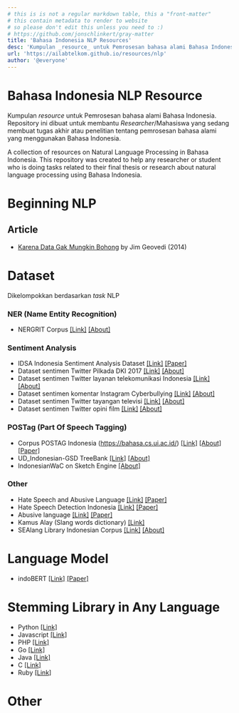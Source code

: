 ```yaml
---
# this is is not a regular markdown table, this a "front-matter"
# this contain metadata to render to website
# so please don't edit this unless you need to :)
# https://github.com/jonschlinkert/gray-matter
title: 'Bahasa Indonesia NLP Resources'
desc: 'Kumpulan _resource_ untuk Pemrosesan bahasa alami Bahasa Indonesia. Repository ini dibuat untuk membantu _Researcher_/Mahasiswa yang sedang membuat tugas akhir atau penelitian tentang pemrosesan bahasa alami yang menggunakan Bahasa Indonesia.'
url: 'https://ailabtelkom.github.io/resources/nlp'
author: '@everyone'
---
```



# Bahasa Indonesia NLP Resource

Kumpulan _resource_ untuk Pemrosesan bahasa alami Bahasa Indonesia. Repository ini dibuat untuk membantu _Researcher_/Mahasiswa yang sedang membuat tugas akhir atau penelitian tentang pemrosesan bahasa alami yang menggunakan Bahasa Indonesia.

A collection of resources on Natural Language Processing in Bahasa Indonesia. This repository was created to help any researcher or student who is doing tasks related to their final thesis or research about natural language processing using Bahasa Indonesia.

# Beginning NLP

## Article

- [Karena Data Gak Mungkin Bohong](https://medium.com/@geovedi/karena-data-gak-mungkin-bohong-a17ff90cef87) by Jim Geovedi (2014)

# Dataset
Dikelompokkan berdasarkan _task_ NLP

### NER (Name Entity Recognition)
- NERGRIT Corpus [[Link]](https://ner.grit.id/index.php/front/about) [[About]](https://github.com/grit-id/nergrit-corpus)

### Sentiment Analysis
- IDSA Indonesia Sentiment Analysis Dataset [[Link]](https://github.com/ridife/dataset-idsa) [[Paper]](https://www.researchgate.net/publication/338409000_Dataset_Indonesia_untuk_Analisis_Sentimen)
- Dataset sentimen Twitter Pilkada DKI 2017 [[Link]](https://github.com/rizalespe/Dataset-Sentimen-Analisis-Bahasa-Indonesia#analisis-sentimen-tentang-opini-pilkada-dki-2017-pada-dokumen-twitter-berbahasa-indonesia-menggunakan-na%C3%AFve-bayes-dan-pembobotan-emoji) [[About]](https://github.com/rizalespe/Dataset-Sentimen-Analisis-Bahasa-Indonesia#analisis-sentimen-tentang-opini-pilkada-dki-2017-pada-dokumen-twitter-berbahasa-indonesia-menggunakan-na%C3%AFve-bayes-dan-pembobotan-emoji)
- Dataset sentimen Twitter layanan telekomunikasi Indonesia [[Link]](https://github.com/rizalespe/Dataset-Sentimen-Analisis-Bahasa-Indonesia#analisis-sentimen-tingkat-kepuasan-pengguna-penyedia-layanan-telekomunikasi-seluler-indonesia-pada-twitter-dengan-metode-support-vector-machine-dan-lexicon-based-features) [[About]](https://github.com/rizalespe/Dataset-Sentimen-Analisis-Bahasa-Indonesia#analisis-sentimen-tingkat-kepuasan-pengguna-penyedia-layanan-telekomunikasi-seluler-indonesia-pada-twitter-dengan-metode-support-vector-machine-dan-lexicon-based-features)
- Dataset sentimen komentar Instagram Cyberbullying [[Link]](https://github.com/rizalespe/Dataset-Sentimen-Analisis-Bahasa-Indonesia#analisis-sentimen-cyberbullying-pada-komentar-instagram-dengan-metode-klasifikasi-support-vector-machine) [[About]](https://github.com/rizalespe/Dataset-Sentimen-Analisis-Bahasa-Indonesia#analisis-sentimen-cyberbullying-pada-komentar-instagram-dengan-metode-klasifikasi-support-vector-machine)
- Dataset sentimen Twitter tayangan televisi [[Link]](https://github.com/rizalespe/Dataset-Sentimen-Analisis-Bahasa-Indonesia#analisis-sentimen-terhadap-tayangan-televisi-berdasarkan-opini-masyarakat-pada-media-sosial-twitter-menggunakan-metode-k-nearest-neighbor-dan-pembobotan-jumlah-retweet) [[About]](https://github.com/rizalespe/Dataset-Sentimen-Analisis-Bahasa-Indonesia#analisis-sentimen-terhadap-tayangan-televisi-berdasarkan-opini-masyarakat-pada-media-sosial-twitter-menggunakan-metode-k-nearest-neighbor-dan-pembobotan-jumlah-retweet)
- Dataset sentimen Twitter opini film [[Link]](https://github.com/rizalespe/Dataset-Sentimen-Analisis-Bahasa-Indonesia#analisis-sentimen-tentang-opini-film-pada-dokumen-twitter-berbahasa-indonesia-menggunakan-naive-bayes-dengan-perbaikan-kata-tidak-baku) [[About]](https://github.com/rizalespe/Dataset-Sentimen-Analisis-Bahasa-Indonesia#analisis-sentimen-tentang-opini-film-pada-dokumen-twitter-berbahasa-indonesia-menggunakan-naive-bayes-dengan-perbaikan-kata-tidak-baku)


### POSTag (Part Of Speech Tagging)
- Corpus POSTAG Indonesia (https://bahasa.cs.ui.ac.id/) [[Link]](https://github.com/famrashel/idn-tagged-corpus) [[About]](https://bahasa.cs.ui.ac.id/postag/corpus) [[Paper]](http://bahasa.cs.ui.ac.id/postag/downloads/Designing%20an%20Indonesian%20Part%20of%20speech%20Tagset.pdf)
- UD_Indonesian-GSD TreeBank [[Link]](https://github.com/UniversalDependencies/UD_Indonesian-GSD) [[About]](https://github.com/UniversalDependencies/UD_Indonesian-GSD)
- IndonesianWaC on Sketch Engine [[About]](https://www.sketchengine.eu/indonesianwac-corpus/)

### Other
- Hate Speech and Abusive Language [[Link]](https://github.com/okkyibrohim/id-multi-label-hate-speech-and-abusive-language-detection) [[Paper]](https://www.aclweb.org/anthology/W19-3506.pdf)
- Hate Speech Detection Indonesia [[Link]](https://github.com/ialfina/id-hatespeech-detection/blob/master/IDHSD_RIO_unbalanced_713_2017.txt) [[Paper]](https://www.researchgate.net/publication/320131169_Hate_Speech_Detection_in_the_Indonesian_Language_A_Dataset_and_Preliminary_Study)
- Abusive language [[Link]](https://github.com/okkyibrohim/id-abusive-language-detection) [[Paper]](https://www.sciencedirect.com/science/article/pii/S1877050918314583)
- Kamus Alay (Slang words dictionary) [[Link]](https://github.com/okkyibrohim/id-abusive-language-detection/blob/master/kamusalay.csv)
- SEAlang Library Indonesian Corpus [[Link]](http://sealang.net/indonesia/corpus.htm) [[About]](http://sealang.net/library/)

# Language Model
- indoBERT [[Link]](https://huggingface.co/indobenchmark) [[Paper]](https://arxiv.org/abs/2009.05387)

# Stemming Library in Any Language

- Python [[Link]](https://github.com/har07/PySastrawi)
- Javascript [[Link]](https://github.com/damzaky/sastrawijs)
- PHP [[Link]](https://github.com/sastrawi/sastrawi)
- Go [[Link]](https://github.com/RadhiFadlillah/go-sastrawi)
- Java [[Link]](https://github.com/jsastrawi/jsastrawi)
- C [[Link]](https://github.com/mohangk/c_sastrawi)
- Ruby [[Link]](https://github.com/meisyal/sastrawi-ruby)

# Other
